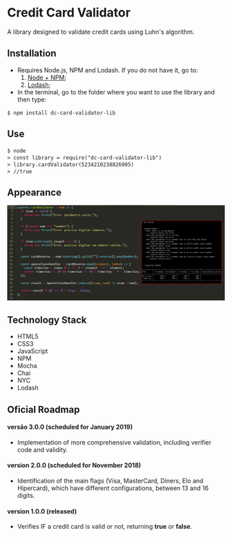 # Credit Card Validator 
A library designed to validate credit cards using Luhn's algorithm.

## Installation
+ Requires Node.js, NPM and Lodash. If you do not have it, go to:
	1. [Node + NPM](https://nodejs.org/en/download/);
	2. [Lodash](https://lodash.com/);
+ In the terminal, go to the folder where you want to use the library and then type:
```
$ npm install dc-card-validator-lib
```

## Use
```
$ node
> const library = require("dc-card-validator-lib")
> library.cardValidator(5234210238826905) 
> //true
```

## Appearance
![App map](./images/card-validator.png)

## Technology Stack
+ HTML5
+ CSS3
+ JavaScript 
+ NPM
+ Mocha
+ Chai
+ NYC
+ Lodash

## Oficial Roadmap

#### versão 3.0.0 (scheduled for January 2019)
+ Implementation of more comprehensive validation, including verifier code and validity.

#### version 2.0.0 (scheduled for November 2018)
+ Identification of the main flags (Visa, MasterCard, Diners, Elo and Hipercard), which have different configurations, between 13 and 16 digits.

#### version 1.0.0 (released)
+ Verifies IF a credit card is valid or not, returning **true** or **false**.

